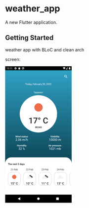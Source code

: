 # weather_app

A new Flutter application.

## Getting Started

weather app with BLoC and clean arch

screen:

![](sc1.png)
